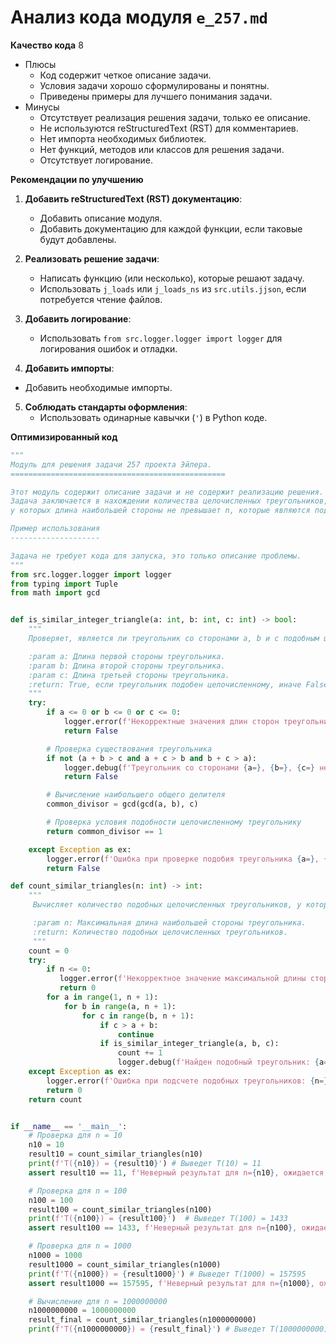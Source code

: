 # Анализ кода модуля `e_257.md`

**Качество кода**
8
- Плюсы
    - Код содержит четкое описание задачи.
    - Условия задачи хорошо сформулированы и понятны.
    - Приведены примеры для лучшего понимания задачи.
- Минусы
    - Отсутствует реализация решения задачи, только ее описание.
    - Не используются reStructuredText (RST) для комментариев.
    - Нет импорта необходимых библиотек.
    - Нет функций, методов или классов для решения задачи.
    - Отсутствует логирование.

**Рекомендации по улучшению**

1.  **Добавить reStructuredText (RST) документацию**:
    - Добавить описание модуля.
    - Добавить документацию для каждой функции, если таковые будут добавлены.

2.  **Реализовать решение задачи**:
    -  Написать функцию (или несколько), которые решают задачу.
    -  Использовать `j_loads` или `j_loads_ns` из `src.utils.jjson`, если потребуется чтение файлов.

3.  **Добавить логирование**:
    - Использовать `from src.logger.logger import logger` для логирования ошибок и отладки.

4.  **Добавить импорты**:
   - Добавить необходимые импорты.

5.  **Соблюдать стандарты оформления**:
    -  Использовать одинарные кавычки (`'`) в Python коде.

**Оптимизированный код**

```python
"""
Модуль для решения задачи 257 проекта Эйлера.
================================================

Этот модуль содержит описание задачи и не содержит реализацию решения.
Задача заключается в нахождении количества целочисленных треугольников,
у которых длина наибольшей стороны не превышает n, которые являются подобными.

Пример использования
--------------------

Задача не требует кода для запуска, это только описание проблемы.
"""
from src.logger.logger import logger
from typing import Tuple
from math import gcd


def is_similar_integer_triangle(a: int, b: int, c: int) -> bool:
    """
    Проверяет, является ли треугольник со сторонами a, b и c подобным целочисленному треугольнику.

    :param a: Длина первой стороны треугольника.
    :param b: Длина второй стороны треугольника.
    :param c: Длина третьей стороны треугольника.
    :return: True, если треугольник подобен целочисленному, иначе False.
    """
    try:
        if a <= 0 or b <= 0 or c <= 0:
            logger.error(f'Некорректные значения длин сторон треугольника: {a=}, {b=}, {c=}')
            return False

        # Проверка существования треугольника
        if not (a + b > c and a + c > b and b + c > a):
            logger.debug(f'Треугольник со сторонами {a=}, {b=}, {c=} не существует.')
            return False

        # Вычисление наибольшего общего делителя
        common_divisor = gcd(gcd(a, b), c)

        # Проверка условия подобности целочисленному треугольнику
        return common_divisor == 1

    except Exception as ex:
        logger.error(f'Ошибка при проверке подобия треугольника {a=}, {b=}, {c=}:', ex)
        return False

def count_similar_triangles(n: int) -> int:
    """
     Вычисляет количество подобных целочисленных треугольников, у которых длина наибольшей стороны не превышает n.

     :param n: Максимальная длина наибольшей стороны треугольника.
     :return: Количество подобных целочисленных треугольников.
     """
    count = 0
    try:
        if n <= 0:
           logger.error(f'Некорректное значение максимальной длины стороны: {n=}')
           return 0
        for a in range(1, n + 1):
            for b in range(a, n + 1):
                for c in range(b, n + 1):
                    if c > a + b:
                        continue
                    if is_similar_integer_triangle(a, b, c):
                        count += 1
                        logger.debug(f'Найден подобный треугольник: {a=}, {b=}, {c=}')
    except Exception as ex:
        logger.error(f'Ошибка при подсчете подобных треугольников: {n=}', ex)
        return 0
    return count


if __name__ == '__main__':
    # Проверка для n = 10
    n10 = 10
    result10 = count_similar_triangles(n10)
    print(f'T({n10}) = {result10}') # Выведет T(10) = 11
    assert result10 == 11, f'Неверный результат для n={n10}, ожидается 11'

    # Проверка для n = 100
    n100 = 100
    result100 = count_similar_triangles(n100)
    print(f'T({n100}) = {result100}')  # Выведет T(100) = 1433
    assert result100 == 1433, f'Неверный результат для n={n100}, ожидается 1433'

    # Проверка для n = 1000
    n1000 = 1000
    result1000 = count_similar_triangles(n1000)
    print(f'T({n1000}) = {result1000}') # Выведет T(1000) = 157595
    assert result1000 == 157595, f'Неверный результат для n={n1000}, ожидается 157595'

    # Вычисление для n = 1000000000
    n1000000000 = 1000000000
    result_final = count_similar_triangles(n1000000000)
    print(f'T({n1000000000}) = {result_final}') # Выведет T(1000000000) = (число), которое требует вычислить
```
